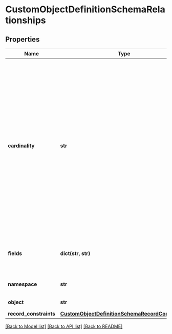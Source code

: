 # CustomObjectDefinitionSchemaRelationships

## Properties
Name | Type | Description | Notes
------------ | ------------- | ------------- | -------------
**cardinality** | **str** | The cardinality of the relationship from this object to another object.  A &#x60;manyToOne&#x60; relationship means this object is the child object (the \&quot;many\&quot; side), and the referenced object (the \&quot;one\&quot; side) is the parent.  A &#x60;oneToMany&#x60; relationship means this object is the parent object (the \&quot;one\&quot; side), and the referenced object (the \&quot;many\&quot; side) is the child.  | [optional] [default to 'manyToOne']
**fields** | **dict(str, str)** | Field mappings in the form of &#x60;&lt;this-object-field-name&gt;&#x60;: &#x60;&lt;other-object-field-name&gt;&#x60;.  | [optional] 
**namespace** | **str** | The namespace where the related object is located | [optional] 
**object** | **str** | The API name of the related object | [optional] 
**record_constraints** | [**CustomObjectDefinitionSchemaRecordConstraints**](CustomObjectDefinitionSchemaRecordConstraints.md) |  | [optional] 

[[Back to Model list]](../README.md#documentation-for-models) [[Back to API list]](../README.md#documentation-for-api-endpoints) [[Back to README]](../README.md)


